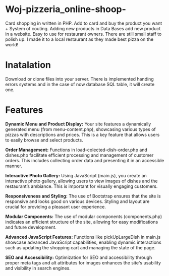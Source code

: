 # Woj-pizzeria_online-shoop-
Card shopping in written in PHP. Add to card and buy the product you want + System of couting. Adding new products in Data Bases add new product in a website. Easy to use for restaurant owners.
There are still small staff to polish up. I made it to a local restaurant as they made best pizza on the world!

# Inatalation

Download or clone files into your server. There is implemented handing errors systems and in the case of now database SQL table, it will create one. 

# Features

**Dynamic Menu and Product Display:**
Your site features a dynamically generated menu (from menu-content.php), showcasing various types of pizzas with descriptions and prices. This is a key feature that allows users to easily browse and select products.

**Order Management:**
        Functions in load-colected-dish-order.php and dishes.php facilitate efficient processing and management of customer orders. This includes collecting order data and presenting it in an accessible manner.

**Interactive Photo Gallery:**
    Using JavaScript (main.js), you create an interactive photo gallery, allowing users to view images of dishes and the restaurant’s ambiance. This is important for visually engaging customers.

**Responsiveness and Styling:**
        The use of Bootstrap ensures that the site is responsive and looks good on various devices. Styling and layout are crucial for providing a pleasant user experience.

**Modular Components:**
        The use of modular components (components.php) indicates an efficient structure of the site, allowing for easy modifications and future development.

**Advanced JavaScript Features:**
        Functions like pickUpLargeDish in main.js showcase advanced JavaScript capabilities, enabling dynamic interactions such as updating the shopping cart and managing the state of the page.

**SEO and Accessibility:**
        Optimization for SEO and accessibility through proper meta tags and alt attributes for images enhances the site's usability and visibility in search engines.
